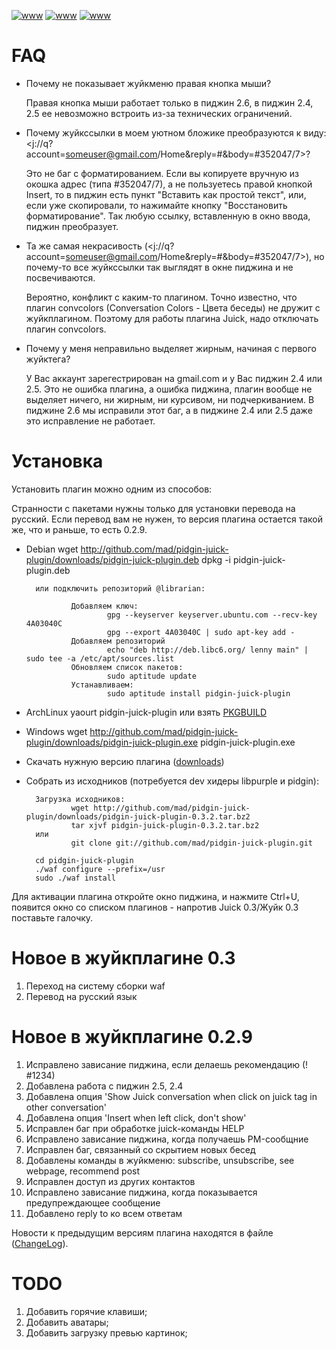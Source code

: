 <meta http-equiv="content-type" content="text/html; charset=utf-8" />

[![www](http://img171.imageshack.us/img171/946/juick.th.png)](http://img171.imageshack.us/img171/946/juick.png)
[![www](http://img38.imageshack.us/img38/3261/jubonologinru.th.png)](http://img38.imageshack.us/img38/3261/jubonologinru.png)
[![www](http://img7.imageshack.us/img7/830/pidginrightclick.th.png)](http://img7.imageshack.us/img7/830/pidginrightclick.png)

# FAQ

- Почему не показывает жуйкменю правая кнопка мыши?

  Правая кнопка мыши работает только в пиджин 2.6, в пиджин 2.4, 2.5 ее невозможно встроить из-за технических ограничений.

- Почему жуйкссылки в моем уютном бложике преобразуются к виду: <j://q?account=someuser@gmail.com/Home&reply=#&body=#352047/7>?

  Это не баг с форматированием. Если вы копируете вручную из окошка адрес (типа #352047/7), а не пользуетесь правой кнопкой Insert, то в пиджин есть пункт "Вставить как простой текст", или, если уже скопировали, то нажимайте кнопку "Восстановить форматирование". Так любую ссылку, вставленную в окно ввода, пиджин преобразует.

- Та же самая некрасивость (<j://q?account=someuser@gmail.com/Home&reply=#&body=#352047/7>), но почему-то все жуйкссылки так выглядят в окне пиджина и не посвечиваются.

  Вероятно, конфликт с каким-то плагином. Точно известно, что плагин convcolors (Conversation Colors - Цвета беседы) не дружит с жуйкплагином. Поэтому для работы плагина Juick, надо отключать плагин convcolors.

- Почему у меня неправильно выделяет жирным, начиная с первого жуйктега?

  У Вас аккаунт зарегестрирован на gmail.com и у Вас пиджин 2.4 или 2.5. Это не ошибка плагина, а ошибка пиджина, плагин вообще не выделяет ничего, ни жирным, ни курсивом, ни подчеркиванием. В пиджине 2.6 мы исправили этот баг, а в пиджине 2.4 или 2.5 даже это исправление не работает.

# Установка

Установить плагин можно одним из способов:

Странности с пакетами нужны только для установки перевода на русский. Если перевод вам не нужен, то версия плагина остается такой же, что и раньше, то есть 0.2.9.

- Debian
        wget http://github.com/mad/pidgin-juick-plugin/downloads/pidgin-juick-plugin.deb
        dpkg -i pidgin-juick-plugin.deb

        или подключить репозиторий @librarian:

                Добавляем ключ:
                        gpg --keyserver keyserver.ubuntu.com --recv-key 4A03040C
                        gpg --export 4A03040C | sudo apt-key add -
                Добавляем репозиторий
                        echo "deb http://deb.libc6.org/ lenny main" | sudo tee -a /etc/apt/sources.list
                Обновляем список пакетов:
                        sudo aptitude update
                Устанавливаем:
                        sudo aptitude install pidgin-juick-plugin
- ArchLinux
        yaourt pidgin-juick-plugin
        или взять [PKGBUILD](http://github.com/mad/pidgin-juick-plugin/blob/master/packaging/archlinux/PKGBUILD)
- Windows
        wget http://github.com/mad/pidgin-juick-plugin/downloads/pidgin-juick-plugin.exe
        pidgin-juick-plugin.exe

- Скачать нужную версию плагина ([downloads](http://github.com/mad/pidgin-juick-plugin/downloads))

- Собрать из исходников (потребуется dev хидеры libpurple и pidgin):

        Загрузка исходников:
                wget http://github.com/mad/pidgin-juick-plugin/downloads/pidgin-juick-plugin-0.3.2.tar.bz2
                tar xjvf pidgin-juick-plugin-0.3.2.tar.bz2
        или
                git clone git://github.com/mad/pidgin-juick-plugin.git

        cd pidgin-juick-plugin
        ./waf configure --prefix=/usr
        sudo ./waf install

Для активации плагина откройте окно пиджина, и нажмите Ctrl+U, появится окно
со списком плагинов - напротив Juick 0.3/Жуйк 0.3 поставьте галочку.

# Новое в жуйкплагине 0.3
 1. Переход на систему сборки waf
 2. Перевод на русский язык

# Новое в жуйкплагине 0.2.9
 1. Исправлено зависание пиджина, если делаешь рекомендацию (! #1234)
 2. Добавлена работа с пиджин 2.5, 2.4
 3. Добавлена опция 'Show Juick conversation when click on juick tag in other conversation'
 4. Добавлена опция 'Insert when left click, don't show'
 5. Исправлен баг при обработке juick-команды HELP
 6. Исправлено зависание пиджина, когда получаешь PM-сообщние
 7. Исправлен баг, связанный со скрытием новых бесед
 8. Добавлены команды в жуйкменю: subscribe, unsubscribe, see webpage, recommend post
 9. Исправлен доступ из других контактов
 10. Исправлено зависание пиджина, когда показывается предупреждающее сообщение
 11. Добавлено reply to ко всем ответам

Новости к предыдущим версиям плагина находятся в файле ([ChangeLog](http://github.com/mad/pidgin-juick-plugin/blob/master/ChangeLog)).

# TODO
 1. Добавить горячие клавиши;
 2. Добавить аватары;
 3. Добавить загрузку превью картинок;
